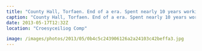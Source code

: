 ```yaml
---
title: "County Hall, Torfaen. End of a era. Spent nearly 10 years working here."
caption: "County Hall, Torfaen. End of a era. Spent nearly 10 years working here."
date: 2013-05-17T12:32Z
location: "Croesyceiliog Comp"

image: /images/photos/2013/05/0b4c5c243906126a2a24103c42beffa3.jpg
---
```

